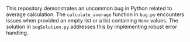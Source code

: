This repository demonstrates an uncommon bug in Python related to average calculation. The `calculate_average` function in `bug.py` encounters issues when provided an empty list or a list containing `None` values.  The solution in `bugSolution.py` addresses this by implementing robust error handling.